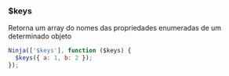 ### $keys

Retorna um array do nomes das propriedades enumeradas de um determinado objeto

```javascript
Ninja(['$keys'], function ($keys) {
  $keys({ a: 1, b: 2 });
});
```
